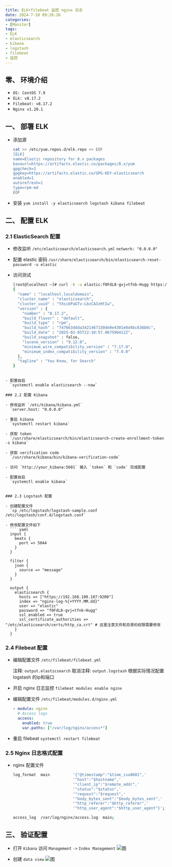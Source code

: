 ```yaml
---
title: ELK+filebeat 监控 nginx 日志
date: 2024-7-10 09:26:26
categories: 
- [Monitor]
tags: 
- ELK
- elasticsearch
- kibana
- logstash
- filebeat
- 监控
---
```



## 零、 环境介绍

- `OS: CentOS 7.9`
- `ELk: v8.17.2`
- `Filebeat: v8.17.2`
- `Nginx v1.20.1`

## 一、 部署 ELK 

- 添加源
  ``` bash
  cat >> /etc/yum.repos.d/elk.repo << EOF
  [ELK]
  name=Elastic repository for 8.x packages
  baseurl=https://artifacts.elastic.co/packages/8.x/yum
  gpgcheck=1
  gpgkey=https://artifacts.elastic.co/GPG-KEY-elasticsearch
  enabled=1
  autorefresh=1
  type=rpm-md
  EOF
  ```

- 安装
  `yum install -y elasticsearch logstash kibana filebeat`


## 二、 配置 ELK

### 2.1 ElasticSearch 配置

- 修改监听 `/etc/elasticsearch/elasticsearch.yml`
  `network: "0.0.0.0"`

- 配置 elastic 密码
  `/usr/share/elasticsearch/bin/elasticsearch-reset-password -u elastic`

- 访问测试
  ``` bash
  [root@localhost ~]# curl -k -u elastic:f0FdL8-gvj=tfnb-Hugg https://localhost:9200
  {
    "name" : "localhost.localdomain",
    "cluster_name" : "elasticsearch",
    "cluster_uuid" : "YXsi6PaGTv-LbzCA3zHtIw",
    "version" : {
      "number" : "8.17.2",
      "build_flavor" : "default",
      "build_type" : "rpm",
      "build_hash" : "747663ddda3421467150de0e4301e8d4bc636b0c",
      "build_date" : "2025-02-05T22:10:57.067596412Z",
      "build_snapshot" : false,
      "lucene_version" : "9.12.0",
      "minimum_wire_compatibility_version" : "7.17.0",
      "minimum_index_compatibility_version" : "7.0.0"
    },
    "tagline" : "You Know, for Search"
  }
```

- 配置自启
  `systemctl enable elasticsearch --now`

### 2.2 配置 Kibana

- 修改监听 `/etc/kibana/kibana.yml`
  `server.host: "0.0.0.0"`

- 重启 kibana
  `systemctl restart kibana`

- 获取 token
  `/usr/share/elasticsearch/bin/elasticsearch-create-enrollment-token -s kibana`

- 获取 verification code
  `/usr/share/kibana/bin/kibana-verification-code`

- 访问 `http://your_kibana:5601` 输入 `token` 和 `code` 完成配置

- 配置自启
  `systemctl enable kibana`


### 2.3 Logstash 配置

- 创建配置文件
  `cp /etc/logstash/logstash-sample.conf /etc/logstash/conf.d/logstash.conf`

- 修改配置文件如下
  ``` yaml
  input {
    beats {
      port => 5044
    }
  }
  
  filter {
    json {
      source => "message"
    }
  }
  
  output {
    elasticsearch {
      hosts => ["https://192.168.100.107:9200"]
      index => "nginx-log-%{+YYYY.MM.dd}"
      user => "elastic"
      password => "f0FdL8-gvj=tfnb-Hugg"
      ssl_enabled => true
      ssl_certificate_authorities => "/etc/elasticsearch/certs/http_ca.crt" # 这里注意文件和目录的权限需要修改
    }
  }
  ```

### 2.4 Filebeat 配置

- 编辑配置文件 `/etc/filebeat/filebeat.yml`

  注释: `output.elasticsearch`
  取消注释: `output.logstash`
  根据实际情况配置 logstash 的ip和端口

- 开启 nginx 日志监控
  `filebeat modules enable nginx`

- 编辑配置文件 `/etc/filebeat/modules.d/nginx.yml`
  ``` yaml
  - module: nginx
    # Access logs
    access:
      enabled: true
      var.paths: ["/var/log/nginx/access*"]
  ```

- 重启 filebeat
  `systemctl restart filebeat`


### 2.5 Nginx 日志格式配置

- nginx 配置文件
  ``` bash
  log_format  main          '{"@timestamp":"$time_iso8601",'
                            '"host":"$hostname",'
                            '"client_ip":"$remote_addr",'
                            '"status":"$status",'
                            '"request":"$request",'
                            '"body_bytes_sent":"$body_bytes_sent",'
                            '"http_referer":"$http_referer",'
                            '"http_user_agent":"$http_user_agent"}';
  
  access_log  /var/log/nginx/access.log  main;
  ```

## 三、 验证配置

- 打开 `Kibana` 访问 `Management` `->`  `Index Management`
![图](/images/109.elk_filebeat_nginx.md.01.png)

- 创建 `data view`
![图](/images/109.elk_filebeat_nginx.md.02.png)